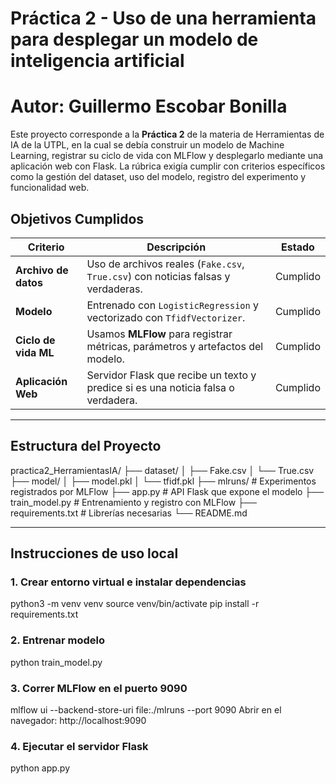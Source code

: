 # Práctica 2 - Uso de una herramienta para desplegar un modelo de inteligencia artificial
# Autor: Guillermo Escobar Bonilla

Este proyecto corresponde a la **Práctica 2** de la materia de Herramientas de IA de la UTPL, en la cual se debía construir un modelo de Machine Learning, registrar su ciclo de vida con MLFlow y desplegarlo mediante una aplicación web con Flask. La rúbrica exigía cumplir con criterios específicos como la gestión del dataset, uso del modelo, registro del experimento y funcionalidad web.

## Objetivos Cumplidos

| Criterio | Descripción | Estado |
|---------|-------------|--------|
| **Archivo de datos** | Uso de archivos reales (`Fake.csv`, `True.csv`) con noticias falsas y verdaderas. | Cumplido |
| **Modelo** | Entrenado con `LogisticRegression` y vectorizado con `TfidfVectorizer`. | Cumplido |
| **Ciclo de vida ML** | Usamos **MLFlow** para registrar métricas, parámetros y artefactos del modelo. | Cumplido |
| **Aplicación Web** | Servidor Flask que recibe un texto y predice si es una noticia falsa o verdadera. | Cumplido |

---

## Estructura del Proyecto

practica2_HerramientasIA/
├── dataset/
│ ├── Fake.csv
│ └── True.csv
├── model/
│ ├── model.pkl
│ └── tfidf.pkl
├── mlruns/ # Experimentos registrados por MLFlow
├── app.py # API Flask que expone el modelo
├── train_model.py # Entrenamiento y registro con MLFlow
├── requirements.txt # Librerías necesarias
└── README.md

---

## Instrucciones de uso local

### 1. Crear entorno virtual e instalar dependencias

python3 -m venv venv
source venv/bin/activate
pip install -r requirements.txt


### 2. Entrenar modelo

python train_model.py

### 3. Correr MLFlow en el puerto 9090

mlflow ui --backend-store-uri file:./mlruns --port 9090
Abrir en el navegador: http://localhost:9090

### 4. Ejecutar el servidor Flask

python app.py
